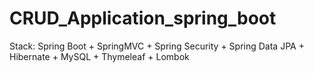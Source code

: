 # CRUD_Application_spring_boot


Stack: Spring Boot + SpringMVC + Spring Security + Spring Data JPA + Hibernate + MySQL + Thymeleaf + Lombok

